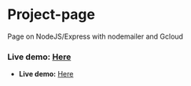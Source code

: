 # Project-page
Page on NodeJS/Express with nodemailer and Gcloud
### **Live demo:** [Here](https://aleksanderkakol.github.io/Project-page/)



























* **Live demo:** [Here](https://mypage-220922.appspot.com/)
